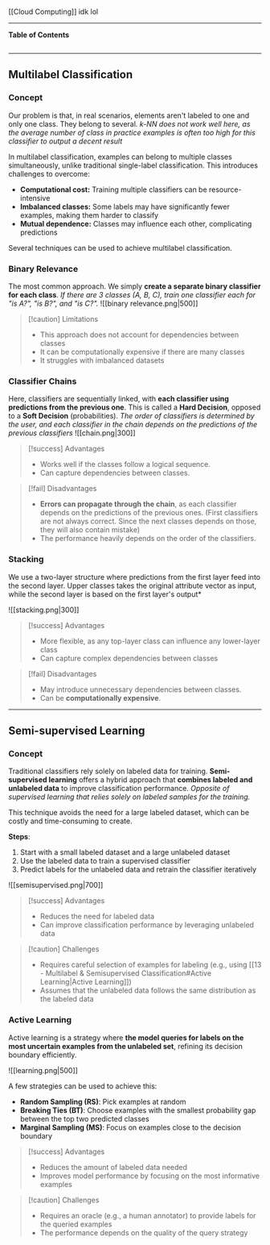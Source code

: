 [[Cloud Computing]]
idk lol
****
**Table of Contents**
```table-of-contents
```

****
## Multilabel Classification

### Concept

Our problem is that, in real scenarios, elements aren't labeled to one and only one class. They belong to several.
	*k-NN does not work well here, as the average number of class in practice examples is often too high for this classifier to output a decent result*

In multilabel classification, examples can belong to multiple classes simultaneously, unlike traditional single-label classification.
This introduces challenges to overcome:
- **Computational cost:** Training multiple classifiers can be resource-intensive
- **Imbalanced classes:** Some labels may have significantly fewer examples, making them harder to classify
- **Mutual dependence:** Classes may influence each other, complicating predictions

Several techniques can be used to achieve multilabel classification.

### Binary Relevance

The most common approach. We simply **create a separate binary classifier for each class**.
	*If there are 3 classes (A, B, C), train one classifier each for "is A?", "is B?", and "is C?".*
![[binary relevance.png|500]]

> [!caution] Limitations
> - This approach does not account for dependencies between classes
> - It can be computationally expensive if there are many classes
> - It struggles with imbalanced datasets

### Classifier Chains

Here, classifiers are sequentially linked, with **each classifier using predictions from the previous one**. This is called a **Hard Decision**, opposed to a **Soft Decision** (probabilities).
	*The order of classifiers is determined by the user, and each classifier in the chain depends on the predictions of the previous classifiers*
![[chain.png|300]]

> [!success] Advantages
> - Works well if the classes follow a logical sequence.
> - Can capture dependencies between classes.
>   

> [!fail] Disadvantages
>- **Errors can propagate through the chain**, as each classifier depends on the predictions of the previous ones.
>  (First classifiers are not always correct. Since the next classes depends on those, they will also contain mistake)
>- The performance heavily depends on the order of the classifiers.

### Stacking

We use a two-layer structure where predictions from the first layer feed into the second layer.
Upper classes takes the original attribute vector as input, while the second layer is based on the first layer's output*

![[stacking.png|300]]

> [!success] Advantages
> - More flexible, as any top-layer class can influence any lower-layer class
> - Can capture complex dependencies between classes

> [!fail] Disadvantages
> - May introduce unnecessary dependencies between classes.
> - Can be **computationally expensive**.


****
## Semi-supervised Learning

### Concept

Traditional classifiers rely solely on labeled data for training. **Semi-supervised learning** offers a hybrid approach that **combines labeled and unlabeled data** to improve classification performance.
	*Opposite of supervised learning that relies solely on labeled samples for the training.*

This technique avoids the need for a large labeled dataset, which can be costly and time-consuming to create.

**Steps**:
1. Start with a small labeled dataset and a large unlabeled dataset
2. Use the labeled data to train a supervised classifier
3. Predict labels for the unlabeled data and retrain the classifier iteratively

![[semisupervised.png|700]]

> [!success] Advantages
>- Reduces the need for labeled data
>- Can improve classification performance by leveraging unlabeled data
  
> [!caution] Challenges
>- Requires careful selection of examples for labeling (e.g., using [[13 - Multilabel & Semisupervised Classification#Active Learning|Active Learning]])
>- Assumes that the unlabeled data follows the same distribution as the labeled data

### Active Learning

Active learning is a strategy where **the model queries for labels on the most uncertain examples from the unlabeled set**, refining its decision boundary efficiently.

![[learning.png|500]]

A few strategies can be used to achieve this:
- **Random Sampling (RS)**: Pick examples at random
- **Breaking Ties (BT)**: Choose examples with the smallest probability gap between the top two predicted classes
- **Marginal Sampling (MS)**: Focus on examples close to the decision boundary

> [!success] Advantages
>- Reduces the amount of labeled data needed 
>- Improves model performance by focusing on the most informative examples

> [!caution] Challenges
>- Requires an oracle (e.g., a human annotator) to provide labels for the queried examples  
>- The performance depends on the quality of the query strategy
